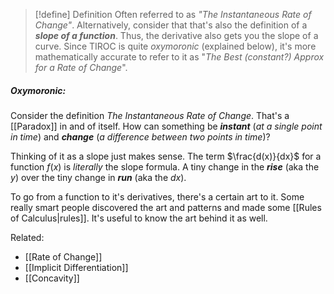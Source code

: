 


> [!define] Definition
> Often referred to as *"The Instantaneous Rate of Change"*. Alternatively, consider that that's also the definition of a ***slope of a function***. Thus, the derivative also gets you the slope of a curve. Since TIROC is quite *oxymoronic* (explained below), it's more mathematically accurate to refer to it as "*The Best (constant?) Approx for a Rate of Change*".

##### Oxymoronic:
Consider the definition *The Instantaneous Rate of Change*. That's a [[Paradox]] in and of itself. How can something be ***instant*** (*at a single point in time*) and ***change*** (*a difference between two points in time*)?

Thinking of it as a slope just makes sense. The term $\frac{d(x)}{dx}$ for a function $f(x)$ is *literally* the slope formula. A tiny change in the ***rise*** (aka the $y$) over the tiny change in ***run*** (aka the $dx$). 

To go from a function to it's derivatives, there's a certain art to it. Some really smart people discovered the art and patterns and made some [[Rules of Calculus|rules]]. It's useful to know the art behind it as well. 


Related:
- [[Rate of Change]]
- [[Implicit Differentiation]]
- [[Concavity]]
